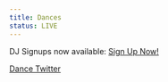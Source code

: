 ```yaml
---
title: Dances
status: LIVE
---
```


DJ Signups now available: <a class="button" href="https://goo.gl/forms/mtb3atMTAyPd9en13" target="_blank">Sign Up Now!</a>




<a href="https://twitter.com/blfcdances" target="_blank">Dance Twitter</a>